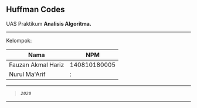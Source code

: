## Huffman Codes
UAS Praktikum **Analisis Algoritma.**

---

Kelompok:

Nama | NPM
--------- | --------
Fauzan Akmal Hariz | 140810180005
Nurul Ma'Arif | : | 140810180040

---

> ***`2020`***

---